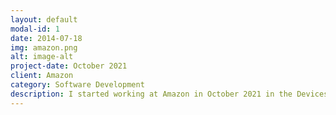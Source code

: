 ```yaml
---
layout: default
modal-id: 1
date: 2014-07-18
img: amazon.png
alt: image-alt
project-date: October 2021
client: Amazon
category: Software Development
description: I started working at Amazon in October 2021 in the Devices organization. I use C++, Java and Kotlin to build on-device demo software for Amazon's devices.
---
```

